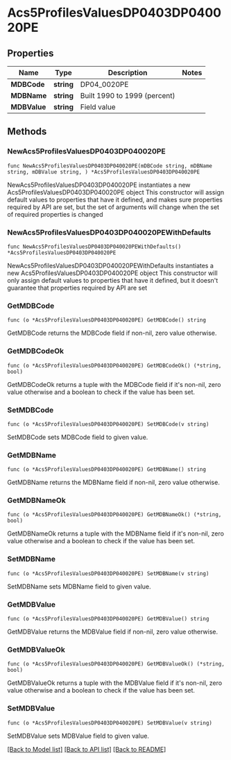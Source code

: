 # Acs5ProfilesValuesDP0403DP040020PE

## Properties

Name | Type | Description | Notes
------------ | ------------- | ------------- | -------------
**MDBCode** | **string** | DP04_0020PE | 
**MDBName** | **string** | Built 1990 to 1999 (percent) | 
**MDBValue** | **string** | Field value | 

## Methods

### NewAcs5ProfilesValuesDP0403DP040020PE

`func NewAcs5ProfilesValuesDP0403DP040020PE(mDBCode string, mDBName string, mDBValue string, ) *Acs5ProfilesValuesDP0403DP040020PE`

NewAcs5ProfilesValuesDP0403DP040020PE instantiates a new Acs5ProfilesValuesDP0403DP040020PE object
This constructor will assign default values to properties that have it defined,
and makes sure properties required by API are set, but the set of arguments
will change when the set of required properties is changed

### NewAcs5ProfilesValuesDP0403DP040020PEWithDefaults

`func NewAcs5ProfilesValuesDP0403DP040020PEWithDefaults() *Acs5ProfilesValuesDP0403DP040020PE`

NewAcs5ProfilesValuesDP0403DP040020PEWithDefaults instantiates a new Acs5ProfilesValuesDP0403DP040020PE object
This constructor will only assign default values to properties that have it defined,
but it doesn't guarantee that properties required by API are set

### GetMDBCode

`func (o *Acs5ProfilesValuesDP0403DP040020PE) GetMDBCode() string`

GetMDBCode returns the MDBCode field if non-nil, zero value otherwise.

### GetMDBCodeOk

`func (o *Acs5ProfilesValuesDP0403DP040020PE) GetMDBCodeOk() (*string, bool)`

GetMDBCodeOk returns a tuple with the MDBCode field if it's non-nil, zero value otherwise
and a boolean to check if the value has been set.

### SetMDBCode

`func (o *Acs5ProfilesValuesDP0403DP040020PE) SetMDBCode(v string)`

SetMDBCode sets MDBCode field to given value.


### GetMDBName

`func (o *Acs5ProfilesValuesDP0403DP040020PE) GetMDBName() string`

GetMDBName returns the MDBName field if non-nil, zero value otherwise.

### GetMDBNameOk

`func (o *Acs5ProfilesValuesDP0403DP040020PE) GetMDBNameOk() (*string, bool)`

GetMDBNameOk returns a tuple with the MDBName field if it's non-nil, zero value otherwise
and a boolean to check if the value has been set.

### SetMDBName

`func (o *Acs5ProfilesValuesDP0403DP040020PE) SetMDBName(v string)`

SetMDBName sets MDBName field to given value.


### GetMDBValue

`func (o *Acs5ProfilesValuesDP0403DP040020PE) GetMDBValue() string`

GetMDBValue returns the MDBValue field if non-nil, zero value otherwise.

### GetMDBValueOk

`func (o *Acs5ProfilesValuesDP0403DP040020PE) GetMDBValueOk() (*string, bool)`

GetMDBValueOk returns a tuple with the MDBValue field if it's non-nil, zero value otherwise
and a boolean to check if the value has been set.

### SetMDBValue

`func (o *Acs5ProfilesValuesDP0403DP040020PE) SetMDBValue(v string)`

SetMDBValue sets MDBValue field to given value.



[[Back to Model list]](../README.md#documentation-for-models) [[Back to API list]](../README.md#documentation-for-api-endpoints) [[Back to README]](../README.md)


